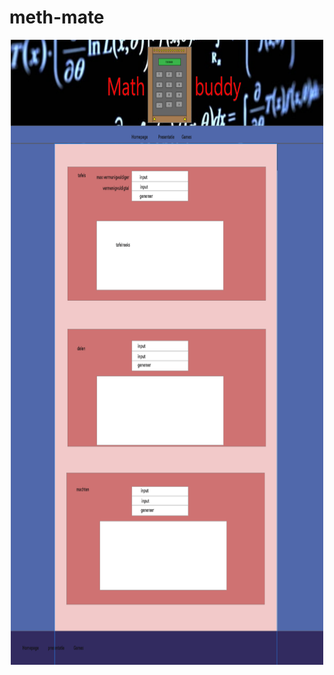 # meth-mate
<p align="center">
    <img width="500" height="1000" src="rekenpagina/mockup rekenpagina.PNG">
    </p>

